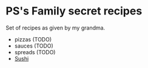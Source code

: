 # PS's Family secret recipes

Set of recipes as given by my grandma. 

* pizzas (TODO)
* sauces (TODO)
* spreads (TODO)
* [Sushi](./sushi.md)